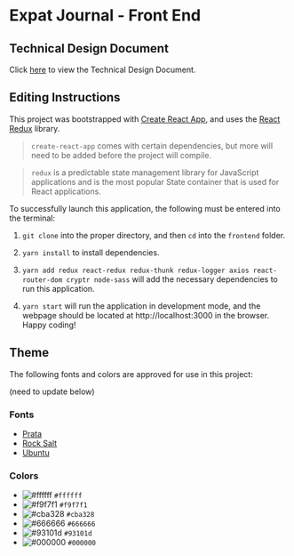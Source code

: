 # Expat Journal - Front End

## Technical Design Document

Click [here](https://docs.google.com/document/d/1xR3pCPF29HQHVzFjW01wQVv32c_8Jxl9vVTRfVGec8M/edit) to view the Technical Design Document.

## Editing Instructions

This project was bootstrapped with [Create React App](https://github.com/facebook/create-react-app), and uses the [React Redux](https://redux.js.org/basics/usage-with-react) library.
>`create-react-app` comes with certain dependencies, but more will need to be added before the project will compile.


>`redux` is a predictable state management library for JavaScript applications and is the most popular State container that is used for React applications. 

To successfully launch this application, the following must be entered into the terminal:

1. `git clone` into the proper directory, and then `cd` into the `frontend` folder.

2. `yarn install` to install dependencies.

3. `yarn add redux react-redux redux-thunk redux-logger axios react-router-dom cryptr node-sass` will add the necessary dependencies to run this application.

4. `yarn start` will run the application in development mode, and the webpage should be located at http://localhost:3000 in the browser. Happy coding!

## Theme

The following fonts and colors are approved for use in this project:

(need to update below)
### Fonts
* [Prata](https://fonts.google.com/specimen/Prata)
* [Rock Salt](https://fonts.google.com/specimen/Rock+Salt)
* [Ubuntu](https://fonts.google.com/specimen/Ubuntu)

### Colors
- ![#ffffff](https://placehold.it/15/ffffff/000000?text=+) `#ffffff`
- ![#f9f7f1](https://placehold.it/15/f9f7f1/000000?text=+) `#f9f7f1`
- ![#cba328](https://placehold.it/15/cba328/000000?text=+) `#cba328`
- ![#666666](https://placehold.it/15/666666/000000?text=+) `#666666`
- ![#93101d](https://placehold.it/15/93101d/000000?text=+) `#93101d`
- ![#000000](https://placehold.it/15/000000/000000?text=+) `#000000`
